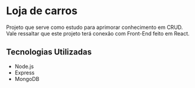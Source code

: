 # Loja de carros

Projeto que serve como estudo para aprimorar conhecimento em CRUD. Vale ressaltar que este projeto terá conexão com Front-End feito em React.

## Tecnologias Utilizadas
<ul>
  <li>Node.js</li>
  <li>Express</li>
  <li>MongoDB</li>
</ul>
